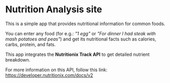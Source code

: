# Nutrition Analysis site

This is a simple app that provides nutritional information for common foods.

You can enter any food (for e.g.: _"1 egg"_ or _"For dinner I had steak with mash potatoes and peas"_) and get its nutritional facts such as calories, carbs, protein, and fats.

This app integrates the **Nutritionix Track API** to get detailed nutrient breakdown. 

For more information on this API, follow this link: https://developer.nutritionix.com/docs/v2 



